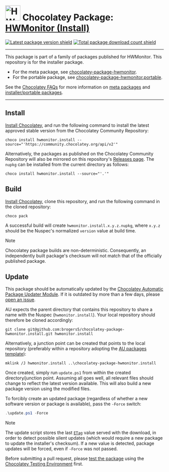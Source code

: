 <!--markdownlint-disable-next-line MD033 MD045 -->
# <img src="https://cdn.jsdelivr.net/gh/brogers5/chocolatey-package-hwmonitor.install@7526c0f10726ecae83727bee740fd4a405501635/hwmonitor.install.png" width="48" height="48" alt="HWMonitor icon"/> Chocolatey Package: [HWMonitor (Install)](https://community.chocolatey.org/packages/hwmonitor.install)

[![Latest package version shield](https://img.shields.io/chocolatey/v/hwmonitor.install.svg)](https://community.chocolatey.org/packages/hwmonitor.install)
[![Total package download count shield](https://img.shields.io/chocolatey/dt/hwmonitor.install.svg)](https://community.chocolatey.org/packages/hwmonitor.install)

---

This package is part of a family of packages published for HWMonitor. This repository is for the installer package.

* For the meta package, see [chocolatey-package-hwmonitor](https://github.com/brogers5/chocolatey-package-hwmonitor).
* For the portable package, see [chocolatey-package-hwmonitor.portable](https://github.com/brogers5/chocolatey-package-hwmonitor.portable).

See the [Chocolatey FAQs](https://docs.chocolatey.org/en-us/faqs) for more information on [meta packages](https://docs.chocolatey.org/en-us/faqs/#what-is-the-difference-between-packages-no-suffix-as-compared-to-install-portable) and [installer/portable packages](https://docs.chocolatey.org/en-us/faqs#what-distinction-does-chocolatey-make-between-an-installable-and-a-portable-application).

---

## Install

[Install Chocolatey](https://chocolatey.org/install), and run the following command to install the latest approved stable version from the Chocolatey Community Repository:

```shell
choco install hwmonitor.install --source="'https://community.chocolatey.org/api/v2'"
```

Alternatively, the packages as published on the Chocolatey Community Repository will also be mirrored on this repository's [Releases page](https://github.com/brogers5/chocolatey-package-hwmonitor.install/releases). The `nupkg` can be installed from the current directory as follows:

```shell
choco install hwmonitor.install --source="'.'"
```

## Build

[Install Chocolatey](https://chocolatey.org/install), clone this repository, and run the following command in the cloned repository:

```shell
choco pack
```

A successful build will create `hwmonitor.install.x.y.z.nupkg`, where `x.y.z` should be the Nuspec's normalized `version` value at build time.

>[!Note]
>Chocolatey package builds are non-deterministic. Consequently, an independently built package's checksum will not match that of the officially published package.

## Update

This package should be automatically updated by the [Chocolatey Automatic Package Updater Module](https://github.com/majkinetor/au). If it is outdated by more than a few days, please [open an issue](https://github.com/brogers5/chocolatey-package-hwmonitor.install/issues).

AU expects the parent directory that contains this repository to share a name with the Nuspec (`hwmonitor.install`). Your local repository should therefore be cloned accordingly:

```shell
git clone git@github.com:brogers5/chocolatey-package-hwmonitor.install.git hwmonitor.install
```

Alternatively, a junction point can be created that points to the local repository (preferably within a repository adopting the [AU packages template](https://github.com/majkinetor/au-packages-template)):

```shell
mklink /J hwmonitor.install ..\chocolatey-package-hwmonitor.install
```

Once created, simply run `update.ps1` from within the created directory/junction point. Assuming all goes well, all relevant files should change to reflect the latest version available. This will also build a new package version using the modified files.

To forcibly create an updated package (regardless of whether a new software version or package is available), pass the `-Force` switch:

```powershell
.\update.ps1 -Force
```

>[!Note]
>The update script stores the last [`ETag`](https://developer.mozilla.org/docs/Web/HTTP/Headers/ETag) value served with the download, in order to detect possible silent updates (which would require a new package to update the installer's checksum). If a new value is detected, package updates will be forced, even if `-Force` was not passed.

Before submitting a pull request, please [test the package](https://docs.chocolatey.org/en-us/community-repository/moderation/package-verifier#steps-for-each-package) using the [Chocolatey Testing Environment](https://github.com/chocolatey-community/chocolatey-test-environment) first.

